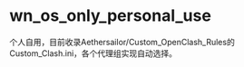 # wn_os_only_personal_use
个人自用，目前收录Aethersailor/Custom_OpenClash_Rules的Custom_Clash.ini，各个代理组实现自动选择。
